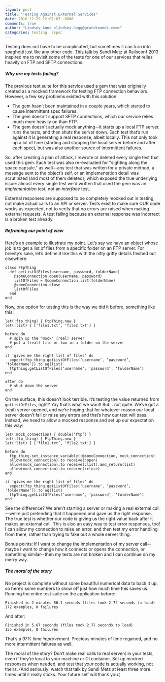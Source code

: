 ```yaml
---
layout: post
title: "Testing Against External Services"
date: 2016-12-29 12:07:07 -0800
comments: true
author: "Lindsey Anne <lindsey.hogg@grandrounds.com>"
categories: testing, rspec
---
```

Testing does not have to be complicated, but sometimes it can turn into spaghetti just like any other code. [This talk](https://www.youtube.com/watch?v=URSWYvyc42M) by Sandi Metz at Railsconf 2013 inspired me to revisit some of the tests for one of our services that relies heavily on FTP and SFTP connections.

##### Why are my tests failing?

The previous test suite for this service used a gem that was originally created as a mocked framework for testing FTP connection behaviors. However, a few key problems existed with this solution:

- The gem hasn’t been maintained in a couple years, which started to cause intermittent spec failures.
- The gem doesn't support SFTP connections, which our service relies much more heavily on than FTP.
- The gem doesn't actually mock anything--it starts up a local FTP server, runs the tests, and then shuts the server down. Each test that’s run against it is generating a real response, albeit locally. This not only took up a lot of time (starting and stopping the local server before and after each spec), but was also another source of intermittent failures.

So, after creating a plan of attack, I rewrote or deleted every single test that used this gem. Each test was also re-evaluated for "sighting along the space capsule," as well—any test that was written for a private method, a message sent to the object’s self, or an implementation detail was scrutinized (and most of them deleted), which exposed the true underlying issue: almost every single test we'd written that used the gem was an *implementation* test, not an *interface* test.

External responses are supposed to be completely mocked out in testing, not make actual calls to an API or server. Tests exist to make sure OUR code works as expected, not to verify that no errors are raised when making external requests. A test failing because an external response was incorrect is a broken test already.

##### Reframing our point of view

Here’s an example to illustrate my point. Let’s say we have an object whose job is to get a list of files from a specific folder on an FTP server. For brevity’s sake, let’s define it like this with the nitty gritty details fleshed out elsewhere:

    class FtpThing
      def getListOfFiles(username, password, folderName)
        @someConnection.open(username, password)
        listOfFiles = @someConnection.list(folderName)
        @someConnection.close
        listOfFiles
      end
    end

Now, one option for testing this is the way we did it before, something like this:

    let(:ftp_thing) { FtpThing.new }
    let(:list) { [‘file1.txt’, ‘file2.txt'] }

    before do
      # spin up the “mock" (real) server
      # put a (real) file or two in a folder on the server
    end

    it ‘gives me the right list of files’ do
      expect(ftp_thing.getListOfFiles(‘username’, ‘password’, ‘folderName’)).to eq(list)
      ftpThing.getListOfFiles(‘username’, ‘password’, ‘folderName’)
    end

    after do
      # shut down the server
    end

On the surface, this doesn’t look terrible. It’s testing the value returned from `getListOfFiles`, right? Yay that’s what we want! But… not quite. We’ve got a (real) server opened, and we’re hoping that for whatever reason our local server doesn’t fail or raise any errors and that’s how our test will pass. Instead, we need to allow a mocked response and set up our expectation this way:

    let(:mock_connection) { double(‘ftp’) }
    let(:ftp_thing) { FtpThing.new }
    let(:list) { [‘file1.txt’, ‘file2.txt'] }

    before do
      ftp_thing.set_instance_variable(:@someConnection, mock_connection)
      allow(mock_connection).to receive(:open)
      allow(mock_connection).to receive(:list).and_return(list)
      allow(mock_connection).to receive(:close)
    end

    it ‘gives me the right list of files’ do
      expect(ftp_thing.getListOfFiles(‘username’, ‘password’, ‘folderName’)).to eq(list)
      ftpThing.getListOfFiles(‘username’, ‘password’, ‘folderName’)
    end

See the difference? We aren’t starting a server or making a real external call—we’re just pretending that it happened and gave us the right response. The true test is whether *our* code is giving us the right value back after it makes an external call. This is also an easy way to test error responses, too! I can allow my connection to raise an error, and then test my error handling from there, rather than trying to fake out a whole server thing.

Bonus points: If I want to change the implementation of my server call--maybe I want to change how it connects or opens the connection, or something similar--then my tests are not broken and I can continue on my merry way.

##### The moral of the story

No project is complete without some beautiful numerical data to back it up, so here’s some numbers to show off just how much time this saves us. Running the entire test suite on the application before:

    Finished in 2 minutes 56.1 seconds (files took 2.72 seconds to load)
    172 examples, 0 failures

And after:

    Finished in 5.67 seconds (files took 2.77 seconds to load)
    155 examples, 0 failures

That’s a *97% time improvement.* Precious minutes of time regained, and no more intermittent failures as well.

The moral of the story? Don’t make real calls to real servers in your tests, even if they’re local to your machine or CI container. Set up mocked responses when needed, and test that *your* code is actually working, not theirs. (And seriously: watch that talk by Sandi Metz at least three more times until it really sticks. Your future self will thank you.)
